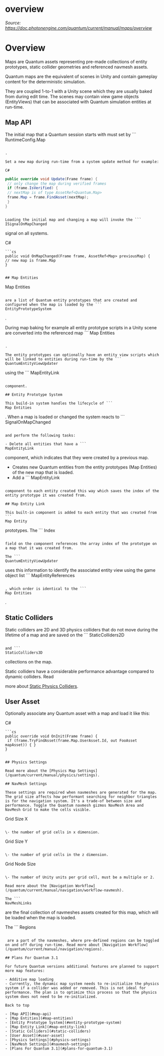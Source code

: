 # overview

_Source: https://doc.photonengine.com/quantum/current/manual/maps/overview_

# Overview

Maps are Quantum assets representing pre-made collections of entity prototypes, static collider geometries and referenced navmesh assets.

Quantum maps are the equivalent of scenes in Unity and contain gameplay content for the deterministic simulation.

They are coupled 1-to-1 with a Unity scene which they are usually baked from during edit time. The scenes may contain view game objects (EntityViews) that can be associated with Quantum simulation entities at run-time.

## Map API

The initial map that a Quantum session starts with must set by ```
RuntimeConfig.Map
```

.

Set a new map during run-time from a system update method for example:

C#

```
```cs
public override void Update(Frame frame) {
 // only change the map during verified frames
 if (frame.IsVerified) {
 // nextMap is of type AssetRef<Quantum.Map>
 frame.Map = frame.FindAsset(nextMap);
 }
}

```

```

Loading the initial map and changing a map will invoke the ```
ISignalOnMapChanged
```

signal on all systems.

C#

```
```cs
public void OnMapChanged(Frame frame, AssetRef<Map> previousMap) {
// new map is frame.Map
}

```

```

## Map Entities

```
Map Entities
```

are a list of Quantum entity prototypes that are created and configured when the map is loaded by the ```
EntityPrototypeSystem
```

.

During map baking for example all entity prototype scripts in a Unity scene are converted into the referenced map ```
Map Entities
```

.

The entity prototypes can optionally have an entity view scripts which will be linked to entities during run-time by the ```
QuantumEntityViewUpdater
```

 using the ```
MapEntityLink
```

component.

## Entity Prototype System

This build-in system handles the lifecycle of ```
Map Entities
```

. When a map is loaded or changed the system reacts to ```
SignalOnMapChanged
```

and perform the following tasks:

- Delete all entities that have a ```
MapEntityLink
```

component, which indicates that they were created by a previous map.
- Creates new Quantum entities from the entity prototypes (Map Entities) of the new map that is loaded.
- Add a ```
MapEntityLink
```

component to each entity created this way which saves the index of the entity prototype it was created from.

## Map Entity Link

This built-in component is added to each entity that was created from ```
Map Entity
```

 prototypes. The ```
Index
```

field on the component references the array index of the prototype on a map that it was created from.

The ```
QuantumEntityViewUpdater
```

 uses this information to identify the associated entity view using the game object list ```
MapEntityReferences
```

, which order is identical to the ```
Map Entities
```

.

## Static Colliders

Static colliders are 2D and 3D physics colliders that do not move during the lifetime of a map and are saved on the ```
StaticColliders2D
```

and ```
StaticColliders3D
```

collections on the map.

Static colliders have a considerable performance advantage compared to dynamic colliders. Read

more about [Static Physics Colliders](/quantum/current/manual/physics/statics).

## User Asset

Optionally associate any Quantum asset with a map and load it like this:

C#

```
```cs
public override void OnInit(Frame frame) {
 if (frame.TryFindAsset(frame.Map.UserAsset.Id, out FooAsset mapAsset)) { }
}

```

```

## Physics Settings

Read more about the [Physics Map Settings](/quantum/current/manual/physics/settings).

## NavMesh Settings

These settings are required when navmeshes are generated for the map. The grid size affects how performant searching for neighbor triangles is for the navigation system. It's a trade-of between size and performance. Toggle the Quantum navmesh gizmos NavMesh Area and NavMesh Grid to make the cells visible.

```
Grid Size X
```

\- the number of grid cells in x dimension.

```
Grid Size Y
```

\- the number of grid cells in the z dimension.

```
Grid Node Size
```

\- The number of Unity units per grid cell, must be a multiple or 2.

Read more about the [Navigation Workflow](/quantum/current/manual/navigation/workflow-navmesh).

The ```
NavMeshLinks
```

are the final collection of navmeshes assets created for this map, which will be loaded when the map is loaded.

The ```
Regions
```

 are a part of the navmeshes, where pre-defined regions can be toggled on and off during run-time. Read more about [Navigation Workflow](/quantum/current/manual/navigation/regions).

## Plans For Quantum 3.1

For future Quantum versions additional features are planned to support more map features:

- Additive map loading
- Currently, the dynamic map system needs to re-initialize the physics system if a collider was added or removed. This is not ideal for performance. The plan is to optimize this process so that the physics system does not need to be re-initialized.

Back to top

- [Map API](#map-api)
- [Map Entities](#map-entities)
- [Entity Prototype System](#entity-prototype-system)
- [Map Entity Link](#map-entity-link)
- [Static Colliders](#static-colliders)
- [User Asset](#user-asset)
- [Physics Settings](#physics-settings)
- [NavMesh Settings](#navmesh-settings)
- [Plans For Quantum 3.1](#plans-for-quantum-3.1)